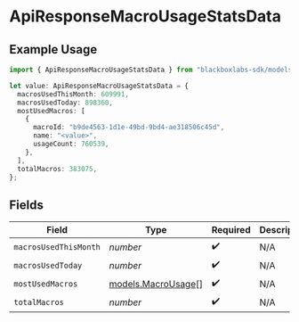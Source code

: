 # ApiResponseMacroUsageStatsData

## Example Usage

```typescript
import { ApiResponseMacroUsageStatsData } from "blackboxlabs-sdk/models";

let value: ApiResponseMacroUsageStatsData = {
  macrosUsedThisMonth: 609991,
  macrosUsedToday: 898360,
  mostUsedMacros: [
    {
      macroId: "b9de4563-1d1e-49bd-9bd4-ae318506c45d",
      name: "<value>",
      usageCount: 760539,
    },
  ],
  totalMacros: 383075,
};
```

## Fields

| Field                                          | Type                                           | Required                                       | Description                                    |
| ---------------------------------------------- | ---------------------------------------------- | ---------------------------------------------- | ---------------------------------------------- |
| `macrosUsedThisMonth`                          | *number*                                       | :heavy_check_mark:                             | N/A                                            |
| `macrosUsedToday`                              | *number*                                       | :heavy_check_mark:                             | N/A                                            |
| `mostUsedMacros`                               | [models.MacroUsage](../models/macrousage.md)[] | :heavy_check_mark:                             | N/A                                            |
| `totalMacros`                                  | *number*                                       | :heavy_check_mark:                             | N/A                                            |